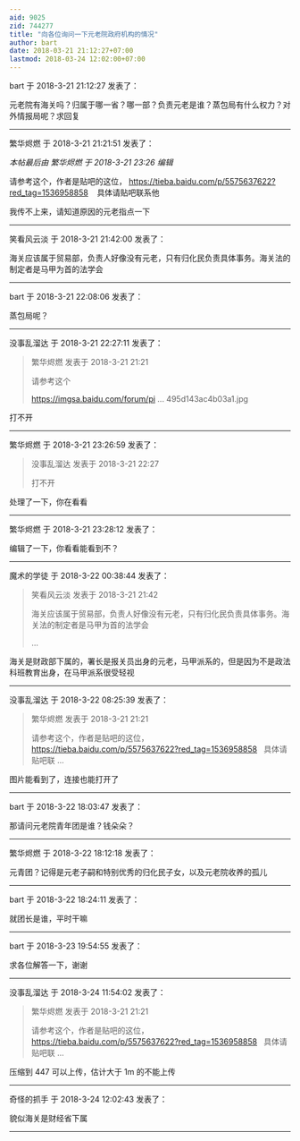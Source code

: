 ```yaml
---
aid: 9025
zid: 744277
title: "向各位询问一下元老院政府机构的情况"
author: bart
date: 2018-03-21 21:12:27+07:00
lastmod: 2018-03-24 12:02:00+07:00
---
```


bart 于 2018-3-21 21:12:27 发表了：

元老院有海关吗？归属于哪一省？哪一部？负责元老是谁？蒸包局有什么权力？对外情报局呢？求回复

---

繁华烬燃 于 2018-3-21 21:21:51 发表了：

_本帖最后由 繁华烬燃 于 2018-3-21 23:26 编辑_

请参考这个，作者是贴吧的这位，
https://tieba.baidu.com/p/5575637622?red_tag=1536958858
&nbsp; &nbsp;具体请贴吧联系他

我传不上来，请知道原因的元老指点一下

---

笑看风云淡 于 2018-3-21 21:42:00 发表了：

海关应该属于贸易部，负责人好像没有元老，只有归化民负责具体事务。海关法的制定者是马甲为首的法学会

---

bart 于 2018-3-21 22:08:06 发表了：

蒸包局呢？

---

没事乱溜达 于 2018-3-21 22:27:11 发表了：

> 繁华烬燃 发表于 2018-3-21 21:21
>
> 请参考这个
>
> https://imgsa.baidu.com/forum/pi ... 495d143ac4b03a1.jpg

打不开

---

繁华烬燃 于 2018-3-21 23:26:59 发表了：

> 没事乱溜达 发表于 2018-3-21 22:27
>
> 打不开

处理了一下，你在看看

---

繁华烬燃 于 2018-3-21 23:28:12 发表了：

编辑了一下，你看看能看到不？

---

魔术的学徒 于 2018-3-22 00:38:44 发表了：

> 笑看风云淡 发表于 2018-3-21 21:42
>
> 海关应该属于贸易部，负责人好像没有元老，只有归化民负责具体事务。海关法的制定者是马甲为首的法学会
>
> ...

海关是财政部下属的，署长是报关员出身的元老，马甲派系的，但是因为不是政法科班教育出身，在马甲派系很受轻视

---

没事乱溜达 于 2018-3-22 08:25:39 发表了：

> 繁华烬燃 发表于 2018-3-21 21:21
>
> 请参考这个，作者是贴吧的这位，https://tieba.baidu.com/p/5575637622?red_tag=1536958858&nbsp; &nbsp;具体请贴吧联 ...

图片能看到了，连接也能打开了

---

bart 于 2018-3-22 18:03:47 发表了：

那请问元老院青年团是谁？钱朵朵？

---

繁华烬燃 于 2018-3-22 18:12:18 发表了：

元青团？记得是元老子嗣和特别优秀的归化民子女，以及元老院收养的孤儿

---

bart 于 2018-3-22 18:24:11 发表了：

就团长是谁，平时干嘛

---

bart 于 2018-3-23 19:54:55 发表了：

求各位解答一下，谢谢

---

没事乱溜达 于 2018-3-24 11:54:02 发表了：

> 繁华烬燃 发表于 2018-3-21 21:21
>
> 请参考这个，作者是贴吧的这位，https://tieba.baidu.com/p/5575637622?red_tag=1536958858&nbsp; &nbsp;具体请贴吧联 ...

压缩到 447 可以上传，估计大于 1m 的不能上传

---

奇怪的抓手 于 2018-3-24 12:02:43 发表了：

貌似海关是财经省下属

---
